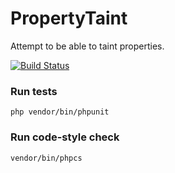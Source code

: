 
# PropertyTaint

Attempt to be able to taint properties.

[![Build Status](https://travis-ci.org/Danack/PropertyTaint.svg?branch=master)](https://travis-ci.org/Danack/PropertyTaint)


### Run tests
```
php vendor/bin/phpunit
```


### Run code-style check


```
vendor/bin/phpcs
```